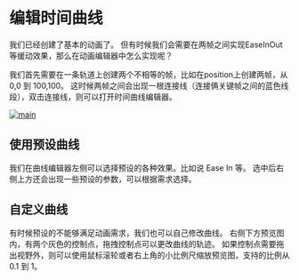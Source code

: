 # 编辑时间曲线

我们已经创建了基本的动画了。
但有时候我们会需要在两帧之间实现EaseInOut等缓动效果，那么在动画编辑器中怎么实现呢？

我们首先需要在一条轨道上创建两个不相等的帧，比如在position上创建两帧，从 0,0 到 100,100。
这时候两帧之间会出现一根连接线（连接俩关键帧之间的蓝色线段），双击连接线，则可以打开时间曲线编辑器。

<a href="time-curve/main.png"><img src="time-curve/main.png" alt="main"></a>

## 使用预设曲线

我们在曲线编辑器左侧可以选择预设的各种效果。比如说 Ease In 等。
选中后右侧上方还会出现一些预设的参数，可以根据需求选择。

## 自定义曲线

有时候预设的不能够满足动画需求，我们也可以自己修改曲线。
右侧下方预览图内，有两个灰色的控制点，拖拽控制点可以更改曲线的轨迹。
如果控制点需要拖出视野外，则可以使用鼠标滚轮或者右上角的小比例尺缩放预览图，支持的比例从 0.1 到 1。